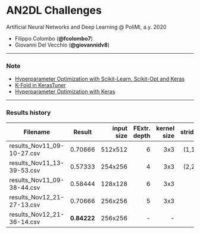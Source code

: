 # AN2DL Challenges
Artificial Neural Networks and Deep Learning @ PoliMi, a.y. 2020

- Filippo Colombo (**@fcolombo7**)
- Giovanni Del Vecchio (**@giovannidv8**)

---
### Note
* [Hyperparameter Optimization with Scikit-Learn, Scikit-Opt and Keras](https://towardsdatascience.com/hyperparameter-optimization-with-scikit-learn-scikit-opt-and-keras-f13367f3e796)
* [K-Fold in KerasTuner](https://mc.ai/how-to-do-cross-validation-in-keras-tuner/) 
* [Hyperparameter Optimization with Keras](https://towardsdatascience.com/hyperparameter-optimization-with-keras-b82e6364ca53)
---

### Results history

| Filename      | Result        | input size  | FExtr. depth | kernel size | stride | Class. HiddenLayer | Class. units | DropOut | L2 | base_model |
| ------------- |:-------------:| -----------:|-------------:|------------:|-------:|-------------------:|-------------:|--------:|---:|-----------:|
| results_Nov11_09-10-27.csv | 0.70666 | 512x512 | 6 | 3x3 | (1,1) | 1 | 256 | - | - | - |
| results_Nov11_13-39-53.csv | 0.57333 | 254x256 | 4 | 3x3 | (2,2) | 2 | 128 | 0.2 | 0.001 | - |
| results_Nov11_09-38-44.csv | 0.58444 | 128x128 | 6 | 3x3 | 1 | 3 | 64 | - | - | - |
| results_Nov12_21-27-13.csv | 0.70666 | 256x256 | 5 | 3x3 | 1 | 1 | 512 | 0.2 | 0.001 | - |
| results_Nov12_21-36-14.csv | **0.84222** | 256x256 | - | - | - | 1 | 256 | - | - | VGG16 |
